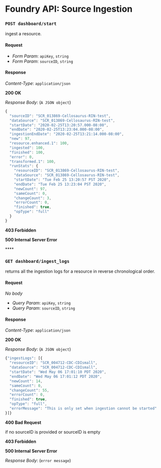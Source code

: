 # Foundry API: Source Ingestion

### `POST dashboard/start`

ingest a resource.

#### Request

* _Form Param_: `apiKey`, `string` 
* _Form Param_: `sourceID`, `string` 

#### Response

_Content-Type_: `application/json`

**200 OK**

_Response Body_: \(`A JSON object`\)

```javascript
{
  "sourceID": "SCR_013869-Cellosaurus-RIN-test",
  "dataSource": "SCR_013869-Cellosaurus-RIN-test",
  "startDate": "2020-02-25T13:20:57.000-08:00",
  "endDate": "2020-02-25T13:23:04.000-08:00",
  "ingestionEndDate": "2020-02-25T13:21:14.000-08:00",
  "new": 97,
  "resource.enhanced.1": 100,
  "ingested": 100,
  "finished": 100,
  "error": 0,
  "transformed.1": 100,
  "runStats": {
    "resourceID": "SCR_013869-Cellosaurus-RIN-test",
    "dataSource": "SCR_013869-Cellosaurus-RIN-test",
    "startDate": "Tue Feb 25 13:20:57 PST 2020",
    "endDate": "Tue Feb 25 13:23:04 PST 2020",
    "newCount": 97,
    "sameCount": 0,
    "changeCount": 3,
    "errorCount": 0,
    "finished": true,
    "opType": "full"
  }
}
```

**403 Forbidden**

**500 Internal Server Error**

\*\*\*\*

### `GET dashboard/ingest_logs`

returns all the ingestion logs for a resource in reverse chronological order.

#### Request

_No body_

* _Query Param_: `apiKey`, `string` 
* _Query Param_: `sourceID`, `string`

#### Response

_Content-Type_: `application/json`

**200 OK**

_Response Body_: \(`A JSON object`\)

```javascript
{"ingestLogs": [{
  "resourceID": "SCR_004712-CDC-CDIsmall",
  "dataSource": "SCR_004712-CDC-CDIsmall",
  "startDate": "Wed May 06 17:01:10 PDT 2020",
  "endDate": "Wed May 06 17:01:12 PDT 2020",
  "newCount": 14,
  "sameCount": 0,
  "changeCount": 55,
  "errorCount": 0,
  "finished": true,
  "opType": "full",
  "errorMessage": "This is only set when ingestion cannot be started"
}]}
```

**400 Bad Request**

if no sourceID is provided or sourceID is empty

**403 Forbidden**

**500 Internal Server Error**

_Response Body_: \(`error message`\)

